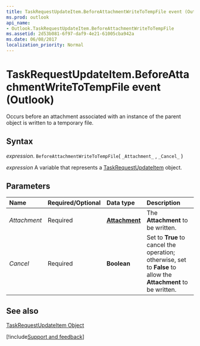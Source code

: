 ```yaml
---
title: TaskRequestUpdateItem.BeforeAttachmentWriteToTempFile event (Outlook)
ms.prod: outlook
api_name:
- Outlook.TaskRequestUpdateItem.BeforeAttachmentWriteToTempFile
ms.assetid: 2d53b081-6f97-daf9-4e21-61005cba942a
ms.date: 06/08/2017
localization_priority: Normal
---
```



# TaskRequestUpdateItem.BeforeAttachmentWriteToTempFile event (Outlook)

Occurs before an attachment associated with an instance of the parent object is written to a temporary file.


## Syntax

_expression_. `BeforeAttachmentWriteToTempFile`( `_Attachment_` , `_Cancel_` )

_expression_ A variable that represents a [TaskRequestUpdateItem](Outlook.TaskRequestUpdateItem.md) object.


## Parameters



|Name|Required/Optional|Data type|Description|
|:-----|:-----|:-----|:-----|
| _Attachment_|Required| **[Attachment](Outlook.Attachment.md)**|The  **Attachment** to be written.|
| _Cancel_|Required| **Boolean**|Set to  **True** to cancel the operation; otherwise, set to **False** to allow the **Attachment** to be written.|

## See also


[TaskRequestUpdateItem Object](Outlook.TaskRequestUpdateItem.md)

[!include[Support and feedback](~/includes/feedback-boilerplate.md)]